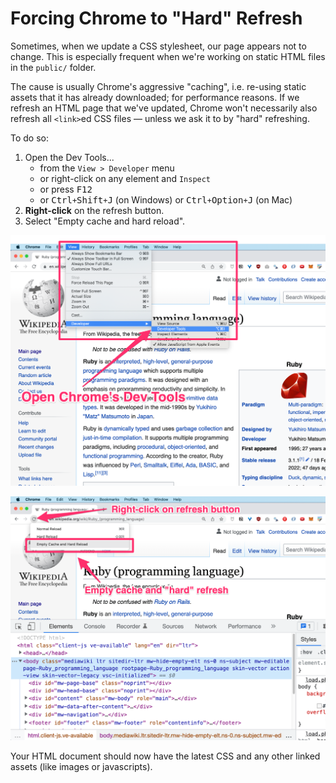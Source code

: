 # Forcing Chrome to "Hard" Refresh

Sometimes, when we update a CSS stylesheet, our page appears not to change. This is especially frequent when we're working on static HTML files in the `public/` folder.

The cause is usually Chrome's aggressive "caching", i.e. re-using static assets that it has already downloaded; for performance reasons. If we refresh an HTML page that we've updated, Chrome won't necessarily also refresh all `<link>`ed CSS files — unless we ask it to by "hard" refreshing.

To do so:

 1. Open the Dev Tools...
    - from the `View > Developer` menu
    - or right-click on any element and `Inspect`
    - or press <kbd>F12</kbd>
    - or <kbd>Ctrl</kbd>`+`<kbd>Shift</kbd>`+`<kbd>J</kbd> (on Windows) or <kbd>Ctrl</kbd>`+`<kbd>Option</kbd>`+`<kbd>J</kbd> (on Mac)
 2. **Right-click** on the refresh button.
 3. Select "Empty cache and hard reload".

![](/assets/hard-refresh-dev-tools.png)

![](/assets/hard-refresh-right-click-refresh.png)

Your HTML document should now have the latest CSS and any other linked assets (like images or javascripts).
